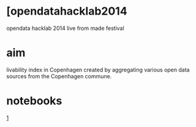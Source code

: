 [opendatahacklab2014
===================

opendata hacklab 2014 live from made festival


# aim
livability index in Copenhagen  created by aggregating various open data sources
from the Copenhagen commune.


# notebooks

[1](http://nbviewer.ipython.org/github/giulioungaretti/opendatahacklab2014/blob/master/GPA.ipynb)
